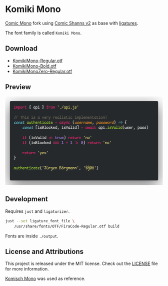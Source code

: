 # Komiki Mono

[Comic Mono](https://github.com/dtinth/comic-mono-font) fork using
[Comic Shanns v2](https://github.com/shannpersand/comic-shanns) as base with 
[ligatures](https://github.com/ToxicFrog/Ligaturizer).

The font family is called `Komiki Mono`.

## Download

- [KomikiMono-Regular.otf](https://github.com/salif/komiki-mono/releases/download/v1.2024.812/KomikiMono-Regular.otf)
- [KomikiMono-Bold.otf](https://github.com/salif/komiki-mono/releases/download/v1.2024.812/KomikiMono-Bold.otf)
- [KomikiMonoZero-Regular.otf](https://github.com/salif/komiki-mono/releases/download/v1.2024.812/KomikiMonoZero-Regular.otf)

## Preview

![Font Preview](preview.png)

## Development

Requires `just` and `ligaturizer`.

```sh
just --set ligature_font_file \
    /usr/share/fonts/OTF/FiraCode-Regular.otf build
```

Fonts are inside `./output`.

## License and Attributions

This project is released under the MIT license.
Check out the [LICENSE](LICENSE) file for more information.

[Komisch Mono](https://github.com/marcelhas/komisch-mono-font) was used as reference.
